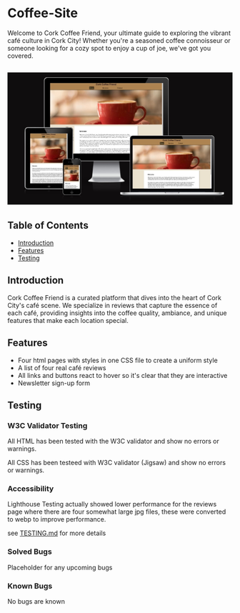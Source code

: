 # Coffee-Site

Welcome to Cork Coffee Friend, your ultimate guide to exploring the vibrant café culture in Cork City! Whether you're a seasoned coffee connoisseur or someone looking for a cozy spot to enjoy a cup of joe, we've got you covered.

<h2 align="center"><img src="assets/readme/amiresponsive-index.jpg"></h2>

## Table of Contents
- [Introduction](#introduction)
- [Features](#features)
- [Testing](#Testing)

## Introduction
Cork Coffee Friend is a curated platform that dives into the heart of Cork City's café scene. We specialize in reviews that capture the essence of each café, providing insights into the coffee quality, ambiance, and unique features that make each location special.

## Features

* Four html pages with styles in one CSS file to create a uniform style
* A list of four real café reviews
* All links and buttons react to hover so it's clear that they are interactive
* Newsletter sign-up form

## Testing

### W3C Validator Testing

All HTML has been tested with the W3C validator and show no errors or warnings.

All CSS has been testeed with W3C validator (Jigsaw) and show no errors or warnings.

### Accessibility
Lighthouse Testing actually showed lower performance for the reviews page where there are four somewhat large jpg files, these were converted to webp to improve performance.

see [TESTING.md](TESTING.md) for more details

### Solved Bugs

Placeholder for any upcoming bugs

### Known Bugs
No bugs are known


